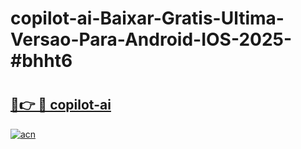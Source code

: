 # copilot-ai-Baixar-Gratis-Ultima-Versao-Para-Android-IOS-2025-#bhht6

# <h2><a href="https://ainizakaria.my?title=copilot-ai&ref=25M">🔗👉 🔴 copilot-ai</a></h2>

[![acn](https://github.com/user-attachments/assets/0f9c940e-d8b0-45ae-aac7-cd30a18b3e1c)](https://ainizakaria.my?title=copilot-ai&ref=25M)

